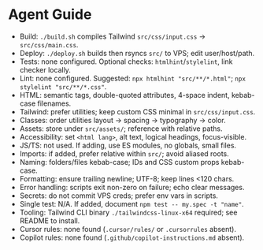 # Agent Guide
- Build: `./build.sh` compiles Tailwind `src/css/input.css` → `src/css/main.css`.
- Deploy: `./deploy.sh` builds then rsyncs `src/` to VPS; edit user/host/path.
- Tests: none configured. Optional checks: `htmlhint`/`stylelint`, link checker locally.
- Lint: none configured. Suggested: `npx htmlhint "src/**/*.html"`; `npx stylelint "src/**/*.css"`.
- HTML: semantic tags, double-quoted attributes, 4-space indent, kebab-case filenames.
- Tailwind: prefer utilities; keep custom CSS minimal in `src/css/input.css`.
- Classes: order utilities layout → spacing → typography → color.
- Assets: store under `src/assets/`; reference with relative paths.
- Accessibility: set `<html lang>`, alt text, logical headings, focus-visible.
- JS/TS: not used. If adding, use ES modules, no globals, small files.
- Imports: if added, prefer relative within `src/`; avoid aliased roots.
- Naming: folders/files kebab-case; IDs and CSS custom props kebab-case.
- Formatting: ensure trailing newline; UTF-8; keep lines <120 chars.
- Error handling: scripts exit non-zero on failure; echo clear messages.
- Secrets: do not commit VPS creds; prefer env vars in scripts.
- Single test: N/A. If added, document `npm test -- my.spec -t "name"`.
- Tooling: Tailwind CLI binary `./tailwindcss-linux-x64` required; see README to install.
- Cursor rules: none found (`.cursor/rules/` or `.cursorrules` absent).
- Copilot rules: none found (`.github/copilot-instructions.md` absent).
